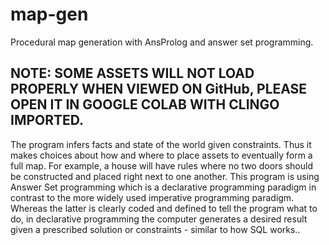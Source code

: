 # map-gen
Procedural map generation with AnsProlog and answer set programming.

## NOTE: SOME ASSETS WILL NOT LOAD PROPERLY WHEN VIEWED ON GitHub, PLEASE OPEN IT IN GOOGLE COLAB WITH CLINGO IMPORTED.

The program infers facts and state of the world given constraints. Thus it makes choices about how and where to place assets to eventually form a full map. For example, a house will have rules where no two doors should be constructed and placed right next to one another. This program is using Answer Set programming which is a declarative programming paradigm in contrast to the more widely used imperative programming paradigm. Whereas the latter is clearly coded and defined to tell the program what to do, in declarative programming the computer generates a desired result given a prescribed solution or constraints - similar to how SQL works..

